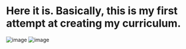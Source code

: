 <h1>Here it is. Basically, this is my first attempt at creating my curriculum.</h1>

![image](https://github.com/gabrielvinicius02/21days/assets/135758067/acc2c361-3c5f-4334-b83a-c7fb7d9c3064)
![image](https://github.com/gabrielvinicius02/21days/assets/135758067/f30b23ef-c332-4000-bece-58e518aabe8c)
